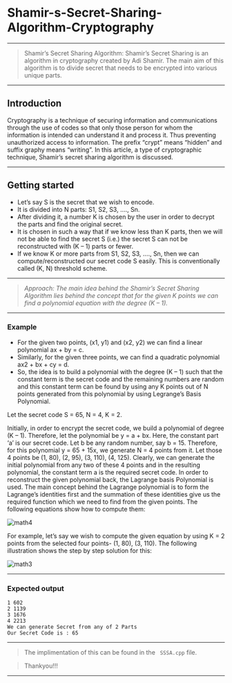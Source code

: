 # Shamir-s-Secret-Sharing-Algorithm-Cryptography

---------------------------------------------------------------------------------------------------------------------------------------------------------------------------------

> Shamir’s Secret Sharing Algorithm: Shamir’s Secret Sharing is an algorithm in cryptography created by Adi Shamir. The main aim of this algorithm is to divide secret that needs to be encrypted into various unique parts. 
 
---------------------------------------------------------------------------------------------------------------------------------------------------------------------------------

 ## Introduction
 
Cryptography is a technique of securing information and communications through the use of codes so that only those person for whom the information is intended can understand it and process it. Thus preventing unauthorized access to information. The prefix “crypt” means “hidden” and suffix graphy means “writing”. In this article, a type of cryptographic technique, Shamir’s secret sharing algorithm is discussed.

---------------------------------------------------------------------------------------------------------------------------------------------------------------------------------

## Getting started

- Let’s say S is the secret that we wish to encode.
- It is divided into N parts: S1, S2, S3, …., Sn.
- After dividing it, a number K is chosen by the user in order to decrypt the parts and find the original secret.
- It is chosen in such a way that if we know less than K parts, then we will not be able to find the secret S (i.e.) the secret S can not be reconstructed with (K – 1) parts or fewer.
- If we know K or more parts from S1, S2, S3, …., Sn, then we can compute/reconstructed our secret code S easily. This is conventionally called (K, N) threshold scheme.

-----------------------------------------------------------------------------------------------------------------------------------------------------------------------------------
>*Approach: The main idea behind the Shamir’s Secret Sharing Algorithm lies behind the concept that for the given K points we can find a polynomial equation with the degree (K – 1).*

-----------------------------------------------------------------------------------------------------------------------------------------------------------------------------------
### Example

- For the given two points, (x1, y1) and (x2, y2) we can find a linear polynomial ax + by = c.
- Similarly, for the given three points, we can find a quadratic polynomial ax2 + bx + cy = d.
- So, the idea is to build a polynomial with the degree (K – 1) such that the constant term is the secret code and the remaining numbers are random and this constant term can be found by using any K points out of N points generated from this polynomial by using Legrange’s Basis Polynomial. 

Let the secret code S = 65, N = 4, K = 2. 
 
Initially, in order to encrypt the secret code, we build a polynomial of degree (K – 1).
Therefore, let the polynomial be y = a + bx. Here, the constant part ‘a’ is our secret code.
Let b be any random number, say b = 15.
Therefore, for this polynomial y = 65 + 15x, we generate N = 4 points from it.
Let those 4 points be (1, 80), (2, 95), (3, 110), (4, 125). Clearly, we can generate the initial polynomial from any two of these 4 points and in the resulting polynomial, the constant term a is the required secret code.
In order to reconstruct the given polynomial back, the Lagrange basis Polynomial is used. 
The main concept behind the Lagrange polynomial is to form the Lagrange’s identities first and the summation of these identities give us the required function which we need to find from the given points. The following equations show how to compute them: 

![math4](https://user-images.githubusercontent.com/86551444/152485384-366377f4-eefd-4fc2-b6b3-a67adec2ae4c.png)


For example, let’s say we wish to compute the given equation by using K = 2 points from the selected four points- (1, 80), (3, 110). The following illustration shows the step by step solution for this: 

![math3](https://user-images.githubusercontent.com/86551444/152485536-62c93608-145b-433c-bd75-da5d19813cd5.png)

---------------------------------------------------------------------------------------------------------------------------------------------------------------------------------

### Expected output
```Secret is divided to 4 Parts - 
1 602
2 1139
3 1676
4 2213
We can generate Secret from any of 2 Parts
Our Secret Code is : 65
```

---------------------------------------------------------------------------------------------------------------------------------------------------------------------------------
> The implimentation of this can be found in the ``` SSSA.cpp``` file.

> Thankyou!!!

---------------------------------------------------------------------------------------------------------------------------------------------------------------------------------
